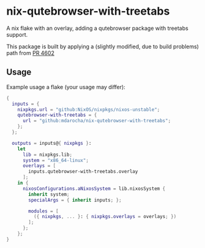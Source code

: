 # nix-qutebrowser-with-treetabs
A nix flake with an overlay, adding a qutebrowser package with treetabs support.

This package is built by applying a (slightly modified, due to build problems) path from [PR 4602](https://github.com/qutebrowser/qutebrowser/pull/4602)

## Usage

Example usage a flake (your usage may differ):

```nix
{
  inputs = {
    nixpkgs.url = "github:NixOS/nixpkgs/nixos-unstable";
    qutebrowser-with-treetabs = {
      url = "github:mdarocha/nix-qutebrowser-with-treetabs";
    };
  };

  outputs = inputs@{ nixpkgs }:
    let
      lib = nixpkgs.lib;
      system = "x86_64-linux";
      overlays = [
        inputs.qutebrowser-with-treetabs.overlay
      ];
    in {
      nixosConfigurations.aNixosSystem = lib.nixosSystem {
        inherit system;
        specialArgs = { inherit inputs; };

        modules = [
          ({ nixpkgs, ... }: { nixpkgs.overlays = overlays; })
        ];
      };
    };
}
```
